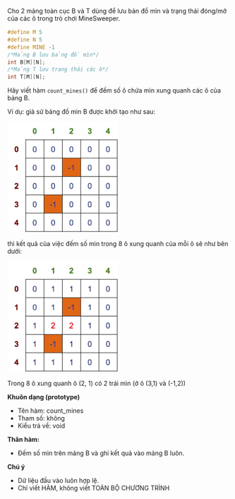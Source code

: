 Cho 2 mảng toàn cục B và T dùng để lưu bản đồ mìn và trạng thái đóng/mở của các ô trong trò chơi MineSweeper.
```cpp
#define M 5
#define N 5
#define MINE -1
/*Mảng B lưu bảng đồ mìn*/
int B[M][N];
/*Mảng T lưu trạng thái các ô*/
int T[M][N];
```
Hãy viết hàm `count_mines()` để đếm số ô chứa mìn xung quanh các ô của bảng B.

Ví dụ: giả sử bảng đồ mìn B được khởi tạo như sau:

<img src="https://github.com/yurukute/CTU/blob/main/LTCB_A/Trò chơi gỡ mìn/images/init.png" width="250">

thì kết quả của việc đếm số mìn trong 8 ô xung quanh của mỗi ô sẽ như bên dưới:

<img src="https://github.com/yurukute/CTU/blob/main/LTCB_A/Trò chơi gỡ mìn/images/count-mine.png" width="250">

Trong 8 ô xung quanh ô (2, 1) có 2 trái mìn (ở ô (3,1) và (-1,2))

**Khuôn dạng (prototype)**
- Tên hàm: count_mines
- Tham số: không
- Kiểu trả về: void

**Thân hàm:**
- Đếm số mìn trên mảng B và ghi kết quả vào mảng B luôn.

**Chú ý**
- Dữ liệu đầu vào luôn hợp lệ.
- Chỉ viết HÀM, không viết TOÀN BỘ CHƯƠNG TRÌNH